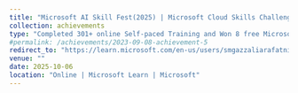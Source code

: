 ```yaml
---
title: "Microsoft AI Skill Fest(2025) | Microsoft Cloud Skills Challenge(2024) | Microsoft Learn AI Skills Challenge(2023)"
collection: achievements
type: "Completed 301+ online Self‑paced Training and Won 8 free Microsoft certification exam. Modules: 1391+, Training Time: 1094+ Hours and Passed Azure | AZ305 | AZ104 | DP100 | DP700 | AI102 | DP203 | AI900"
#permalink: /achievements/2023-09-08-achievement-5
redirect_to: "https://learn.microsoft.com/en-us/users/smgazzaliarafatnishan-4645/transcript/d5y6ghp168eyero"
venue: ""
date: 2025-10-06
location: "Online | Microsoft Learn | Microsoft"
---
```


